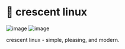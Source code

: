 # 🌙 crescent linux
<!-- ![image](https://github.com/user-attachments/assets/4ce4b532-e09b-484f-809d-1b81dc7f2776)> -->
![image](https://github.com/user-attachments/assets/1672c5a7-3408-4b6f-9a97-db2c6a509d5e)
![image](https://github.com/user-attachments/assets/73c444fb-8e0e-4b01-aeb2-227052879791)

crescent linux - simple, pleasing, and modern.
